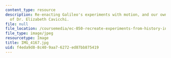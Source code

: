 ```yaml
---
content_type: resource
description: Re-enacting Galileo's experiments with motion, and our own. Photo courtesy
  of Dr. Elizabeth Cavicchi.
file: null
file_location: /coursemedia/ec-050-recreate-experiments-from-history-inform-the-future-from-the-past-galileo-january-iap-2010/f4eda9d88c409aa76272ed87bb875419_IMG_4167.jpg
file_type: image/jpeg
resourcetype: Image
title: IMG_4167.jpg
uid: f4eda9d8-8c40-9aa7-6272-ed87bb875419
---
```


